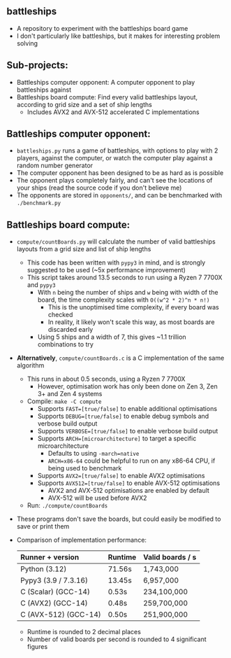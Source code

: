 ## battleships
  - A repository to experiment with the battleships board game
  - I don't particularly like battleships, but it makes for interesting problem solving

## Sub-projects:
  - Battleships computer opponent: A computer opponent to play battleships against
  - Battleships board compute: Find every valid battleships layout, according to grid size and a set of ship lengths
    - Includes AVX2 and AVX-512 accelerated C implementations

## Battleships computer opponent:
  - `battleships.py` runs a game of battleships, with options to play with 2 players, against the computer, or watch the computer play against a random number generator
  - The computer opponent has been designed to be as hard as is possible
  - The opponent plays completely fairly, and can't see the locations of your ships (read the source code if you don't believe me)
  - The opponents are stored in `opponents/`, and can be benchmarked with `./benchmark.py`

## Battleships board compute:
  - `compute/countBoards.py` will calculate the number of valid battleships layouts from a grid size and list of ship lengths
    - This code has been written with `pypy3` in mind, and is strongly suggested to be used (~5x performance improvement)
    - This script takes around 13.5 seconds to run using a Ryzen 7 7700X and `pypy3`
      - With `n` being the number of ships and `w` being with width of the board, the time complexity scales with `O((w^2 * 2)^n * n!)`
        - This is the unoptimised time complexity, if every board was checked
        - In reality, it likely won't scale this way, as most boards are discarded early
      - Using 5 ships and a width of 7, this gives ~1.1 trillion combinations to try
  - **Alternatively**, `compute/countBoards.c` is a C implementation of the same algorithm
    - This runs in about 0.5 seconds, using a Ryzen 7 7700X
      - However, optimisation work has only been done on Zen 3, Zen 3+ and Zen 4 systems
    - Compile: `make -C compute`
      - Supports `FAST=[true/false]` to enable additional optimisations
      - Supports `DEBUG=[true/false]` to enable debug symbols and verbose build output
      - Supports `VERBOSE=[true/false]` to enable verbose build output
      - Supports `ARCH=[microarchitecture]` to target a specific microarchitecture
        - Defaults to using `-march=native`
        - `ARCH=x86-64` could be helpful to run on any x86-64 CPU, if being used to benchmark
      - Supports `AVX2=[true/false]` to enable AVX2 optimisations
      - Supports `AVX512=[true/false]` to enable AVX-512 optimisations
        - AVX2 and AVX-512 optimisations are enabled by default
        - AVX-512 will be used before AVX2
    - Run: `./compute/countBoards`
  - These programs don't save the boards, but could easily be modified to save or print them
  - Comparison of implementation performance:

    | Runner + version     | Runtime | Valid boards / s |
    |:---------------------|:--------|:-----------------|
    | Python (3.12)        | 71.56s  | 1,743,000        |
    | Pypy3 (3.9 / 7.3.16) | 13.45s  | 6,957,000        |
    | C (Scalar) (GCC-14)  | 0.53s   | 234,100,000      |
    | C (AVX2) (GCC-14)    | 0.48s   | 259,700,000      |
    | C (AVX-512) (GCC-14) | 0.50s   | 251,900,000      |

    - Runtime is rounded to 2 decimal places
    - Number of valid boards per second is rounded to 4 significant figures
